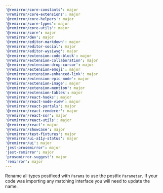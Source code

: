 ```yaml
---
'@remirror/core-constants': major
'@remirror/core-extensions': major
'@remirror/core-helpers': major
'@remirror/core-types': major
'@remirror/core-utils': major
'@remirror/core': major
'@remirror/dev': major
'@remirror/editor-markdown': major
'@remirror/editor-social': major
'@remirror/editor-wysiwyg': major
'@remirror/extension-code-block': major
'@remirror/extension-collaboration': major
'@remirror/extension-drop-cursor': major
'@remirror/extension-emoji': major
'@remirror/extension-enhanced-link': major
'@remirror/extension-epic-mode': major
'@remirror/extension-image': major
'@remirror/extension-mention': major
'@remirror/extension-tables': major
'@remirror/react-hooks': major
'@remirror/react-node-view': major
'@remirror/react-portals': major
'@remirror/react-renderer': major
'@remirror/react-ssr': major
'@remirror/react-utils': major
'@remirror/react': major
'@remirror/showcase': major
'@remirror/test-fixtures': major
'@remirror/ui-a11y-status': major
'@remirror/ui': major
'jest-prosemirror': major
'jest-remirror': major
'prosemirror-suggest': major
'remirror': major
---
```


Rename all types postfixed with `Params` to use the postfix `Parameter`. If your code was importing
any matching interface you will need to update the name.
